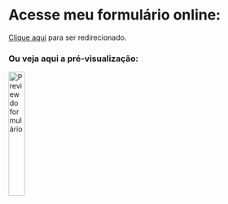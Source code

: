 # Acesse meu formulário online:
[Clique aqui](https://cauacrispimv.github.io/formulario) para ser redirecionado.

### Ou veja aqui a pré-visualização:
<img title="Preview do formulário" src="https://github.com/cauacrispimv/formulario/assets/123923424/5511ce2e-42a3-490d-804b-6c3c39af27ab" alt="Preview do formulário" width="25%">
